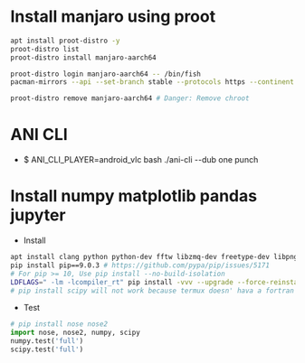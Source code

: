 Install manjaro using proot
=====
```sh
apt install proot-distro -y
proot-distro list
proot-distro install manjaro-aarch64

proot-distro login manjaro-aarch64 -- /bin/fish
pacman-mirrors --api --set-branch stable --protocols https --continent

proot-distro remove manjaro-aarch64 # Danger: Remove chroot
```

ANI CLI
=====
* $ ANI_CLI_PLAYER=android_vlc bash ./ani-cli --dub one punch

Install numpy matplotlib pandas jupyter
=====
* Install
```sh
apt install clang python python-dev fftw libzmq-dev freetype-dev libpng-dev libcrypt-dev pkg-config -y
pip install pip==9.0.3 # https://github.com/pypa/pip/issues/5171
# For pip >= 10, Use pip install --no-build-isolation
LDFLAGS=" -lm -lcompiler_rt" pip install -vvv --upgrade --force-reinstall --no-cache-dir cython numpy matplotlib pandas bokeh jupyter
# pip install scipy will not work because termux doesn' hava a fortran compiler, so don't do it
```
* Test
```python
# pip install nose nose2
import nose, nose2, numpy, scipy
numpy.test('full')
scipy.test('full')
```

